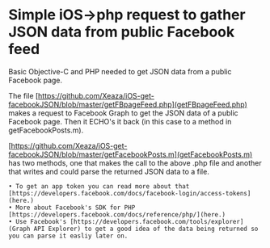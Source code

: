 Simple iOS->php request to gather JSON data from public Facebook feed
====================

Basic Objective-C and PHP needed to get JSON data from a public Facebook page.

The file [https://github.com/Xeaza/iOS-get-facebookJSON/blob/master/getFBpageFeed.php](getFBpageFeed.php) makes a request to Facebook Graph to get the JSON data of a public Facebook page. Then it ECHO's it back (in this case to a method in getFacebookPosts.m).

[https://github.com/Xeaza/iOS-get-facebookJSON/blob/master/getFacebookPosts.m](getFacebookPosts.m) has two methods, one that makes the call to the above .php file and another that writes and could parse the returned JSON data to a file.

	• To get an app token you can read more about that [https://developers.facebook.com/docs/facebook-login/access-tokens](here.)
	• More about Facebook's SDK for PHP [https://developers.facebook.com/docs/reference/php/](here.)
	• Use Facebook's [https://developers.facebook.com/tools/explorer](Graph API Explorer) to get a good idea of the data being returned so you can parse it easliy later on.